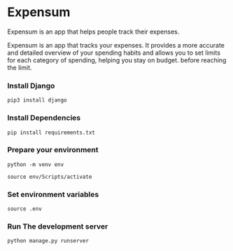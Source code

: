 # Expensum


Expensum is an app that helps people track their expenses.

Expensum is an app that tracks your expenses. It provides a more accurate and detailed overview of your spending habits and allows you to set limits for each category of spending, helping you stay on budget. before reaching the limit.


### Install Django

```
pip3 install django
```

### Install Dependencies

```
pip install requirements.txt
```

### Prepare your environment

```
python -m venv env
```

```
source env/Scripts/activate
```

### Set environment variables

```
source .env 
```

### Run The development server

```
python manage.py runserver
```